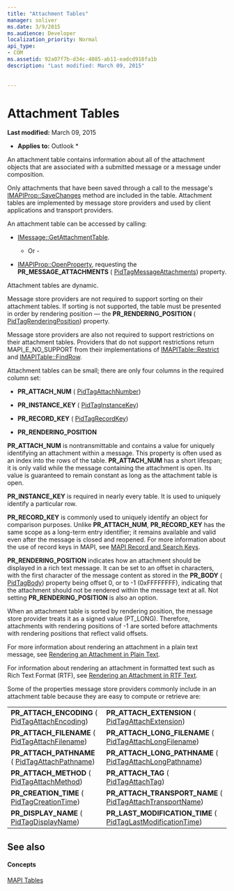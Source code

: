 ```yaml
---
title: "Attachment Tables"
manager: soliver
ms.date: 3/9/2015
ms.audience: Developer
localization_priority: Normal
api_type:
- COM
ms.assetid: 92a07f7b-d34c-4085-ab11-eadcd918fa1b
description: "Last modified: March 09, 2015"
 
 
---
```


# Attachment Tables

 **Last modified:** March 09, 2015 
  
 * **Applies to:** Outlook * 
  
An attachment table contains information about all of the attachment objects that are associated with a submitted message or a message under composition. 
  
 Only attachments that have been saved through a call to the message's [IMAPIProp::SaveChanges](imapiprop-savechanges.md) method are included in the table. Attachment tables are implemented by message store providers and used by client applications and transport providers. 
  
An attachment table can be accessed by calling:
  
- [IMessage::GetAttachmentTable](imessage-getattachmenttable.md).
    
    - Or -
    
- [IMAPIProp::OpenProperty](imapiprop-openproperty.md), requesting the **PR_MESSAGE_ATTACHMENTS** ( [PidTagMessageAttachments](pidtagmessageattachments-canonical-property.md)) property.
    
Attachment tables are dynamic.
  
Message store providers are not required to support sorting on their attachment tables. If sorting is not supported, the table must be presented in order by rendering position — the **PR_RENDERING_POSITION** ( [PidTagRenderingPosition](pidtagrenderingposition-canonical-property.md)) property.
  
Message store providers are also not required to support restrictions on their attachment tables. Providers that do not support restrictions return MAPI_E_NO_SUPPORT from their implementations of [IMAPITable::Restrict](imapitable-restrict.md) and [IMAPITable::FindRow](imapitable-findrow.md).
  
Attachment tables can be small; there are only four columns in the required column set:
  
- **PR_ATTACH_NUM** ( [PidTagAttachNumber](pidtagattachnumber-canonical-property.md)) 
    
- **PR_INSTANCE_KEY** ( [PidTagInstanceKey](pidtaginstancekey-canonical-property.md)) 
    
- **PR_RECORD_KEY** ( [PidTagRecordKey](pidtagrecordkey-canonical-property.md)) 
    
- **PR_RENDERING_POSITION**
    
 **PR_ATTACH_NUM** is nontransmittable and contains a value for uniquely identifying an attachment within a message. This property is often used as an index into the rows of the table. **PR_ATTACH_NUM** has a short lifespan; it is only valid while the message containing the attachment is open. Its value is guaranteed to remain constant as long as the attachment table is open. 
  
 **PR_INSTANCE_KEY** is required in nearly every table. It is used to uniquely identify a particular row. 
  
 **PR_RECORD_KEY** is commonly used to uniquely identify an object for comparison purposes. Unlike **PR_ATTACH_NUM**, **PR_RECORD_KEY** has the same scope as a long-term entry identifier; it remains available and valid even after the message is closed and reopened. For more information about the use of record keys in MAPI, see [MAPI Record and Search Keys](mapi-record-and-search-keys.md).
  
 **PR_RENDERING_POSITION** indicates how an attachment should be displayed in a rich text message. It can be set to an offset in characters, with the first character of the message content as stored in the **PR_BODY** ( [PidTagBody](pidtagbody-canonical-property.md)) property being offset 0, or to -1 (0xFFFFFFFF), indicating that the attachment should not be rendered within the message text at all. Not setting **PR_RENDERING_POSITION** is also an option. 
  
When an attachment table is sorted by rendering position, the message store provider treats it as a signed value (PT_LONG). Therefore, attachments with rendering positions of -1 are sorted before attachments with rendering positions that reflect valid offsets. 
  
For more information about rendering an attachment in a plain text message, see [Rendering an Attachment in Plain Text](rendering-an-attachment-in-plain-text.md). 
  
For information about rendering an attachment in formatted text such as Rich Text Format (RTF), see [Rendering an Attachment in RTF Text](rendering-an-attachment-in-rtf-text.md).
  
Some of the properties message store providers commonly include in an attachment table because they are easy to compute or retrieve are:
  
|||
|:-----|:-----|
|**PR_ATTACH_ENCODING** ( [PidTagAttachEncoding](pidtagattachencoding-canonical-property.md))  <br/> |**PR_ATTACH_EXTENSION** ( [PidTagAttachExtension](pidtagattachextension-canonical-property.md))  <br/> |
|**PR_ATTACH_FILENAME** ( [PidTagAttachFilename](pidtagattachfilename-canonical-property.md))  <br/> |**PR_ATTACH_LONG_FILENAME** ( [PidTagAttachLongFilename](pidtagattachlongfilename-canonical-property.md))  <br/> |
|**PR_ATTACH_PATHNAME** ( [PidTagAttachPathname](pidtagattachpathname-canonical-property.md))  <br/> |**PR_ATTACH_LONG_PATHNAME** ( [PidTagAttachLongPathname](pidtagattachlongpathname-canonical-property.md))  <br/> |
|**PR_ATTACH_METHOD** ( [PidTagAttachMethod](pidtagattachmethod-canonical-property.md))  <br/> |**PR_ATTACH_TAG** ( [PidTagAttachTag](pidtagattachtag-canonical-property.md))  <br/> |
|**PR_CREATION_TIME** ( [PidTagCreationTime](pidtagcreationtime-canonical-property.md))  <br/> |**PR_ATTACH_TRANSPORT_NAME** ( [PidTagAttachTransportName](pidtagattachtransportname-canonical-property.md))  <br/> |
|**PR_DISPLAY_NAME** ( [PidTagDisplayName](pidtagdisplayname-canonical-property.md))  <br/> |**PR_LAST_MODIFICATION_TIME** ( [PidTagLastModificationTime](pidtaglastmodificationtime-canonical-property.md))  <br/> |
   
## See also

#### Concepts

[MAPI Tables](mapi-tables.md)

